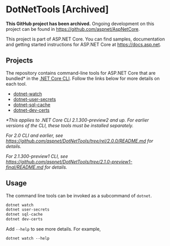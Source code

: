 DotNetTools [Archived]
======================

**This GitHub project has been archived.** Ongoing development on this project can be found in <https://github.com/aspnet/AspNetCore>.

This project is part of ASP.NET Core. You can find samples, documentation and getting started instructions for ASP.NET Core at <https://docs.asp.net>.

## Projects

The repository contains command-line tools for ASP.NET Core that are bundled* in the [.NET Core CLI](https://github.com/dotnet/cli).
Follow the links below for more details on each tool.

 - [dotnet-watch](src/dotnet-watch/README.md)
 - [dotnet-user-secrets](src/dotnet-user-secrets/README.md)
 - [dotnet-sql-cache](src/dotnet-sql-cache/README.md)
 - [dotnet-dev-certs](src/dotnet-dev-certs/README.md)

*\*This applies to .NET Core CLI 2.1.300-preview2 and up. For earlier versions of the CLI, these tools must be installed separately.*

*For 2.0 CLI and earlier, see <https://github.com/aspnet/DotNetTools/tree/rel/2.0.0/README.md> for details.*

*For 2.1.300-preview1 CLI, see <https://github.com/aspnet/DotNetTools/tree/2.1.0-preview1-final/README.md> for details.*

## Usage

The command line tools can be invoked as a subcommand of `dotnet`.

```sh
dotnet watch
dotnet user-secrets
dotnet sql-cache
dotnet dev-certs
```

Add `--help` to see more details. For example,

```
dotnet watch --help
```
